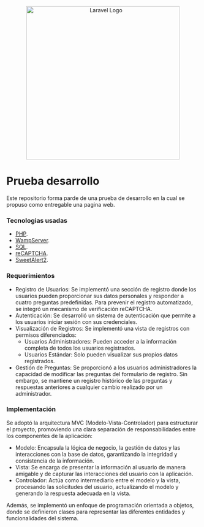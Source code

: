 
<p align="center"><a href=https://www.php.net/"" target="_blank"><img src="https://cdn.freebiesupply.com/logos/large/2x/php-1-logo-png-transparent.png" width="400" alt="Laravel Logo"></a></p>


# Prueba desarrollo
Este repositorio forma parde de una prueba de desarrollo en la cual se propuso como entregable una pagina web.


### Tecnologias usadas

- [PHP](https://www.php.net/).
- [WampServer](https://wampserver.aviatechno.net/).
- [SQL](https://wampserver.aviatechno.net/).
- [reCAPTCHA](https://developers.google.com/recaptcha/docs/v3?hl=es-419).
- [SweetAlert2](https://developers.google.com/recaptcha/docs/v3?hl=es-419).

### Requerimientos

- Registro de Usuarios: Se implementó una sección de registro donde los usuarios pueden proporcionar sus datos personales y responder a cuatro preguntas predefinidas. Para prevenir el registro automatizado, se integró un mecanismo de verificación reCAPTCHA.
- Autenticación: Se desarrolló un sistema de autenticación que permite a los usuarios iniciar sesión con sus credenciales.
- Visualización de Registros: Se implementó una vista de registros con permisos diferenciados:
  - Usuarios Administradores: Pueden acceder a la información completa de todos los usuarios registrados.
  - Usuarios Estándar: Solo pueden visualizar sus propios datos registrados.
- Gestión de Preguntas: Se proporcionó a los usuarios administradores la capacidad de modificar las preguntas del formulario de registro. Sin embargo, se mantiene un registro histórico de las preguntas y respuestas anteriores a cualquier cambio realizado por un administrador.

### Implementación
Se adoptó la arquitectura MVC (Modelo-Vista-Controlador) para estructurar el proyecto, promoviendo una clara separación de responsabilidades entre los componentes de la aplicación:

- Modelo: Encapsula la lógica de negocio, la gestión de datos y las interacciones con la base de datos, garantizando la integridad y consistencia de la información.
- Vista: Se encarga de presentar la información al usuario de manera amigable y de capturar las interacciones del usuario con la aplicación.
- Controlador: Actúa como intermediario entre el modelo y la vista, procesando las solicitudes del usuario, actualizando el modelo y generando la respuesta adecuada en la vista.
  
Además, se implementó un enfoque de programación orientada a objetos, donde se definieron clases para representar las diferentes entidades y funcionalidades del sistema.

